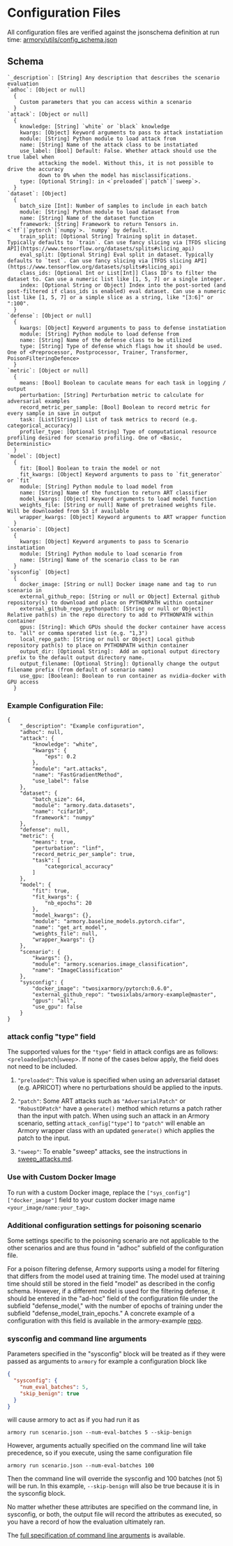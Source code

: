 # Configuration Files

All configuration files are verified against the jsonschema definition at run time:
[armory/utils/config_schema.json](https://github.com/twosixlabs/armory/blob/master/armory/utils/config_schema.json)

## Schema
```
`_description`: [String] Any description that describes the scenario evaluation
`adhoc`: [Object or null]
  {    
    Custom parameters that you can access within a scenario
  }
`attack`: [Object or null]
  {
    knowledge: [String] `white` or `black` knowledge    
    kwargs: [Object] Keyword arguments to pass to attack instatiation    
    module: [String] Python module to load attack from 
    name: [String] Name of the attack class to be instatiated
    use_label: [Bool] Default: False. Whether attack should use the true label when 
          attacking the model. Without this, it is not possible to drive the accuracy 
          down to 0% when the model has misclassifications.
    type: [Optional String]: in <`preloaded`|`patch`|`sweep`>.
  }
`dataset`: [Object]
  {
    batch_size [Int]: Number of samples to include in each batch
    module: [String] Python module to load dataset from 
    name: [String] Name of the dataset function
    framework: [String] Framework to return Tensors in. <`tf`|`pytorch`|`numpy`>. `numpy` by default.
    train_split: [Optional String] Training split in dataset. Typically defaults to `train`. Can use fancy slicing via [TFDS slicing API](https://www.tensorflow.org/datasets/splits#slicing_api)
    eval_split: [Optional String] Eval split in dataset. Typically defaults to `test`. Can use fancy slicing via [TFDS slicing API](https://www.tensorflow.org/datasets/splits#slicing_api)
    class_ids: [Optional Int or List[Int]] Class ID's to filter the dataset to. Can use a numeric list like [1, 5, 7] or a single integer.
    index: [Optional String or Object] Index into the post-sorted (and post-filtered if class_ids is enabled) eval dataset. Can use a numeric list like [1, 5, 7] or a simple slice as a string, like "[3:6]" or ":100".
  }
`defense`: [Object or null]
  {
    kwargs: [Object] Keyword arguments to pass to defense instatiation    
    module: [String] Python module to load defense from 
    name: [String] Name of the defense class to be utilized
    type: [String] Type of defense which flags how it should be used. One of <Preprocessor, Postprocessor, Trainer, Transformer, PoisonFilteringDefence>
  }
`metric`: [Object or null]
  {
    means: [Bool] Boolean to caculate means for each task in logging / output
    perturbation: [String] Perturbation metric to calculate for adversarial examples
    record_metric_per_sample: [Bool] Boolean to record metric for every sample in save in output
    task: [List[String]] List of task metrics to record (e.g. categorical_accuracy)
    profiler_type: [Optional String] Type of computational resource profiling desired for scenario profiling. One of <Basic, Deterministic>
  }
`model`: [Object]
  {
    fit: [Bool] Boolean to train the model or not
    fit_kwargs: [Object] Keyword arguments to pass to `fit_generator` or `fit`
    module: [String] Python module to load model from 
    name: [String] Name of the function to return ART classifier
    model_kwargs: [Object] Keyword arguments to load model function
    weights_file: [String or null] Name of pretrained weights file. Will be downloaded from S3 if available
    wrapper_kwargs: [Object] Keyword arguments to ART wrapper function
  }
`scenario`: [Object]
  {
    kwargs: [Object] Keyword arguments to pass to Scenario instatiation
    module: [String] Python module to load scenario from 
    name: [String] Name of the scenario class to be ran
  }
`sysconfig` [Object]
  {
    docker_image: [String or null] Docker image name and tag to run scenario in
    external_github_repo: [String or null or Object] External github repository(s) to download and place on PYTHONPATH within container
    external_github_repo_pythonpath: [String or null or Object] Relative path(s) in the repo directory to add to PYTHONPATH within container
    gpus: [String]: Which GPUs should the docker container have access to. "all" or comma sperated list (e.g. "1,3")
    local_repo_path: [String or null or Object] Local github repository path(s) to place on PYTHONPATH within container
    output_dir: [Optional String]:  Add an optional output directory prefix to the default output directory name.
    output_filename: [Optional String]: Optionally change the output filename prefix (from default of scenario name)  
    use_gpu: [Boolean]: Boolean to run container as nvidia-docker with GPU access
  }
```


### Example Configuration File:
```
{
    "_description": "Example configuration",
    "adhoc": null,
    "attack": {
        "knowledge": "white",
        "kwargs": {
            "eps": 0.2
        },
        "module": "art.attacks",
        "name": "FastGradientMethod",
        "use_label": false
    },
    "dataset": {
        "batch_size": 64,
        "module": "armory.data.datasets",
        "name": "cifar10",
        "framework": "numpy"
    },
    "defense": null,
    "metric": {
        "means": true,
        "perturbation": "linf",
        "record_metric_per_sample": true,
        "task": [
            "categorical_accuracy"
        ]
    },
    "model": {
        "fit": true,
        "fit_kwargs": {
            "nb_epochs": 20
        },
        "model_kwargs": {},
        "module": "armory.baseline_models.pytorch.cifar",
        "name": "get_art_model",
        "weights_file": null,
        "wrapper_kwargs": {}
    },
    "scenario": {
        "kwargs": {},
        "module": "armory.scenarios.image_classification",
        "name": "ImageClassification"
    },
    "sysconfig": {
        "docker_image": "twosixarmory/pytorch:0.6.0",
        "external_github_repo": "twosixlabs/armory-example@master",
        "gpus": "all",
        "use_gpu": false
    }
}
```

### attack config "type" field
The supported values for the `"type"` field in attack configs are as follows: 
<`preloaded`|`patch`|`sweep`>. If none of the cases below apply, the field 
does not need to be included.

1. `"preloaded"`: This value is specified when using an adversarial dataset (e.g. APRICOT) where no 
perturbations should be applied to the inputs.

2. `"patch"`: Some ART attacks such as `"AdversarialPatch"`  or `"RobustDPatch"` have a `generate()` method
which returns a patch rather than the input with patch. When using such an attack in an Armory scenario,
setting `attack_config["type"]` to `"patch"` will enable an Armory wrapper class with an updated 
`generate()` which applies the patch to the input.

2. `"sweep"`: To enable "sweep" attacks, see the instructions in [sweep_attacks.md](sweep_attacks.md).

### Use with Custom Docker Image

To run with a custom Docker image, replace the `["sys_config"]["docker_image"]` field
to your custom docker image name `<your_image/name:your_tag>`.

### Additional configuration settings for poisoning scenario

Some settings specific to the poisoning scenario are not applicable to the other 
scenarios and are thus found in "adhoc" subfield of the configuration file.

For a poison filtering defense, Armory supports using a model for filtering that 
differs from the model used at training time. The model used at training time should 
still be stored in the field "model" as described in the config schema. However, if a 
different model is used for the filtering defense, it should be entered in the "ad-hoc" 
field of the configuration file under the subfield "defense_model," with the number of
epochs of training under the subfield "defense_model_train_epochs." A concrete example
of a configuration with this field is available in the armory-example
[repo](https://github.com/twosixlabs/armory-example/tree/master/example_scenario_configs).

### sysconfig and command line arguments

Parameters specified in the "sysconfig" block will be treated as if they were passed
as arguments to `armory` for example a configuration block like
```json
{
  "sysconfig": {
    "num_eval_batches": 5,
    "skip_benign": true
  }
}
```
will cause armory to act as if you had run it as
```
armory run scenario.json --num-eval-batches 5 --skip-benign
```
However, arguments actually specified on the command line will take precedence,
so if you execute, using the same configuration file
```
armory run scenario.json --num-eval-batches 100
```
Then the command line will override the sysconfig and 100 batches (not 5) will
be run. In this example, `--skip-benign` will also be true because it is
in the sysconfig block.

No matter whether these attributes are specified on the command line, in sysconfig,
or both, the output file will record the attributes as executed, so you have a
record of how the evaluation ultimately ran.

The [full specification of command line arguments][cmdline] is available.

  [cmdline]: command_line.md
